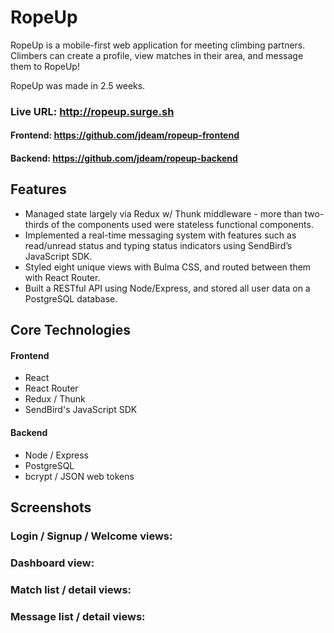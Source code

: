 # RopeUp

RopeUp is a mobile-first web application for meeting climbing partners. Climbers can create a profile, view matches in their area, and message them to RopeUp!

RopeUp was made in 2.5 weeks.

### Live URL: http://ropeup.surge.sh
#### Frontend: https://github.com/jdeam/ropeup-frontend
#### Backend: https://github.com/jdeam/ropeup-backend

## Features
- Managed state largely via Redux w/ Thunk middleware - more than two-thirds of the components used were stateless functional components.
- Implemented a real-time messaging system with features such as read/unread status and typing status indicators using SendBird’s JavaScript SDK.
- Styled eight unique views with Bulma CSS, and routed between them with React Router.
- Built a RESTful API using Node/Express, and stored all user data on a PostgreSQL database.

## Core Technologies
#### Frontend
- React
- React Router
- Redux / Thunk
- SendBird's JavaScript SDK

#### Backend
- Node / Express
- PostgreSQL
- bcrypt / JSON web tokens

## Screenshots
### Login / Signup / Welcome views:

### Dashboard view:

### Match list / detail views:

### Message list / detail views:
